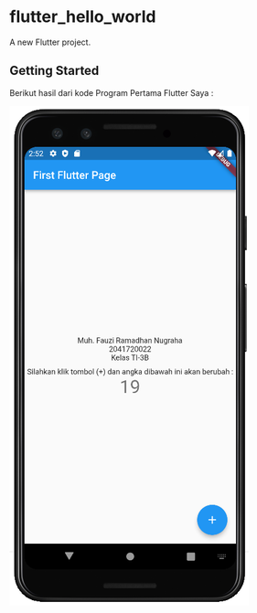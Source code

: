 # flutter_hello_world

A new Flutter project.

## Getting Started

Berikut hasil dari kode Program Pertama Flutter Saya :

![Screenshot Hasil Program](img/image1.png)
